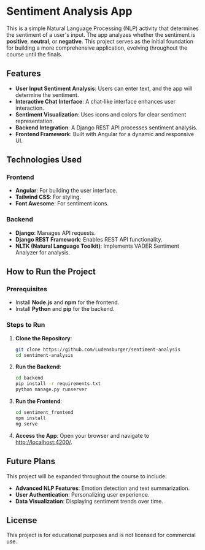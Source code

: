 # Sentiment Analysis App

This is a simple Natural Language Processing (NLP) activity that determines the sentiment of a user's input. The app analyzes whether the sentiment is **positive**, **neutral**, or **negative**. This project serves as the initial foundation for building a more comprehensive application, evolving throughout the course until the finals.

## Features

- **User Input Sentiment Analysis**: Users can enter text, and the app will determine the sentiment.
- **Interactive Chat Interface**: A chat-like interface enhances user interaction.
- **Sentiment Visualization**: Uses icons and colors for clear sentiment representation.
- **Backend Integration**: A Django REST API processes sentiment analysis.
- **Frontend Framework**: Built with Angular for a dynamic and responsive UI.

## Technologies Used

### Frontend

- **Angular**: For building the user interface.
- **Tailwind CSS**: For styling.
- **Font Awesome**: For sentiment icons.

### Backend

- **Django**: Manages API requests.
- **Django REST Framework**: Enables REST API functionality.
- **NLTK (Natural Language Toolkit)**: Implements VADER Sentiment Analyzer for analysis.

## How to Run the Project

### Prerequisites

- Install **Node.js** and **npm** for the frontend.
- Install **Python** and **pip** for the backend.

### Steps to Run

1. **Clone the Repository**:

   ```bash
   git clone https://github.com/Ludensburger/sentiment-analysis
   cd sentiment-analysis
   ```

2. **Run the Backend**:

   ```bash
   cd backend
   pip install -r requirements.txt
   python manage.py runserver
   ```

3. **Run the Frontend**:

   ```bash
   cd sentiment_frontend
   npm install
   ng serve
   ```

4. **Access the App**:
   Open your browser and navigate to [http://localhost:4200/](http://localhost:4200/).

## Future Plans

This project will be expanded throughout the course to include:

- **Advanced NLP Features**: Emotion detection and text summarization.
- **User Authentication**: Personalizing user experience.
- **Data Visualization**: Displaying sentiment trends over time.

## License

This project is for educational purposes and is not licensed for commercial use.
